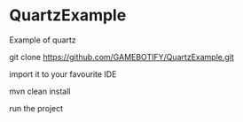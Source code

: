 # QuartzExample
Example of quartz


git clone https://github.com/GAMEBOTIFY/QuartzExample.git

import it to your favourite IDE

mvn clean install

run the project
